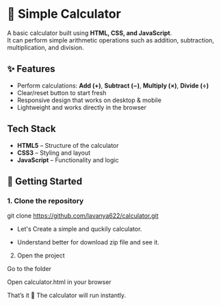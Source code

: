 # 🔢 Simple Calculator

A basic calculator built using **HTML, CSS, and JavaScript**.  
It can perform simple arithmetic operations such as addition, subtraction, multiplication, and division.

## ✨ Features
- Perform calculations: **Add (+)**, **Subtract (−)**, **Multiply (×)**, **Divide (÷)**
- Clear/reset button to start fresh
- Responsive design that works on desktop & mobile
- Lightweight and works directly in the browser

##  Tech Stack
- **HTML5** – Structure of the calculator  
- **CSS3** – Styling and layout  
- **JavaScript** – Functionality and logic  


## 🚀 Getting Started

### 1. Clone the repository

git clone https://github.com/lavanya622/calculator.git

- Let's Create a simple and quckily calculator.

- Understand better for download zip file and see it.
  
2. Open the project

Go to the folder

Open calculator.html in your browser

That’s it 🎉 The calculator will run instantly.

